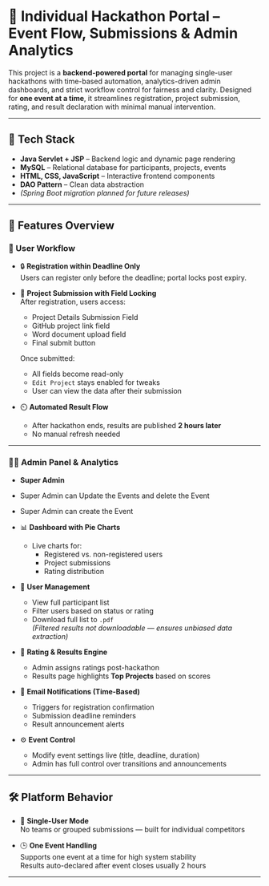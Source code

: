 # 🏁 Individual Hackathon Portal – Event Flow, Submissions & Admin Analytics

This project is a **backend-powered portal** for managing single-user hackathons with time-based automation, analytics-driven admin dashboards, and strict workflow control for fairness and clarity. Designed for **one event at a time**, it streamlines registration, project submission, rating, and result declaration with minimal manual intervention.

---

## 🚀 Tech Stack

- **Java Servlet + JSP** – Backend logic and dynamic page rendering  
- **MySQL** – Relational database for participants, projects, events  
- **HTML, CSS, JavaScript** – Interactive frontend components  
- **DAO Pattern** – Clean data abstraction  
- *(Spring Boot migration planned for future releases)*

---

## 🌟 Features Overview

### 👤 User Workflow

- 🔒 **Registration within Deadline Only**  
  Users can register only before the deadline; portal locks post expiry.

- 📝 **Project Submission with Field Locking**  
  After registration, users access:
  - Project Details Submission Field
  - GitHub project link field  
  - Word document upload field  
  - Final submit button  

  Once submitted:
  - All fields become read-only  
  - `Edit Project` stays enabled for tweaks
  - User can view the data after their submission

- ⏲️ **Automated Result Flow**  
  - After hackathon ends, results are published **2 hours later**  
  - No manual refresh needed

---

### 🧑‍💼 Admin Panel & Analytics
- **Super Admin**
- Super Admin can Update the Events and delete the Event
- Super Admin can create the Event
  
- 📊 **Dashboard with Pie Charts**  
  - Live charts for:
    - Registered vs. non-registered users  
    - Project submissions  
    - Rating distribution  

- 🧮 **User Management**  
  - View full participant list  
  - Filter users based on status or rating  
  - Download full list to `.pdf`  
    *(Filtered results not downloadable — ensures unbiased data extraction)*

- 🌟 **Rating & Results Engine**  
  - Admin assigns ratings post-hackathon  
  - Results page highlights **Top Projects** based on scores

- 📧 **Email Notifications (Time-Based)**  
  - Triggers for registration confirmation  
  - Submission deadline reminders  
  - Result announcement alerts

- ⚙️ **Event Control**  
  - Modify event settings live (title, deadline, duration)  
  - Admin has full control over transitions and announcements

---

## 🛠 Platform Behavior

- 🧍 **Single-User Mode**  
  No teams or grouped submissions — built for individual competitors

- 🕒 **One Event Handling**  
  Supports one event at a time for high system stability  
  Results auto-declared after event closes usually 2 hours

---


